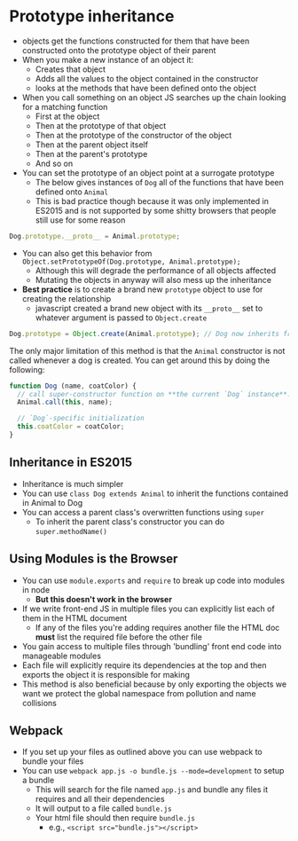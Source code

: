 # Prototype inheritance
- objects get the functions constructed for them that have been constructed onto the prototype object of their parent
- When you make a new instance of an object it:
  - Creates that object
  - Adds all the values to the object contained in the constructor
  - looks at the methods that have been defined onto the object
- When you call something on an object JS searches up the chain looking for a matching function
  - First at the object
  - Then at the prototype of that object
  - Then at the prototype of the constructor of the object
  - Then at the parent object itself
  - Then at the parent's prototype
  - And so on
- You can set the prototype of an object point at a surrogate prototype
  - The below gives instances of `Dog` all of the functions that have been defined onto `Animal`
  - This is bad practice though because it was only implemented in ES2015 and is not supported by some shitty browsers that people still use for some reason
```javascript
Dog.prototype.__proto__ = Animal.prototype;
```
  - You can also get this behavior from `Object.setPrototypeOf(Dog.prototype, Animal.prototype);`
    - Although this will degrade the performance of all objects affected
	- Mutating the objects in anyway will also mess up the inheritance
  - **Best practice** is to create a brand new `prototype` object to use for creating the relationship
	- javascript created a brand new object with its `__proto__` set to whatever argument is passed to `Object.create`
```javascript
Dog.prototype = Object.create(Animal.prototype); // Dog now inherits from Animal
```
The only major limitation of this method is that the `Animal` constructor is not called whenever a dog is created. You can get around this by doing the following:
```javascript
function Dog (name, coatColor) {
  // call super-constructor function on **the current `Dog` instance**.
  Animal.call(this, name);

  // `Dog`-specific initialization
  this.coatColor = coatColor;
}
```
## Inheritance in ES2015
- Inheritance is much simpler
- You can use `class Dog extends Animal` to inherit the functions contained in Animal to Dog
- You can access a parent class's overwritten functions using `super`
  - To inherit the parent class's constructor you can do `super.methodName()`
## Using Modules is the Browser
- You can use `module.exports` and `require` to break up code into modules in node
  - **But this doesn't work in the browser**
- If we write front-end JS in multiple files you can explicitly list each of them in the HTML document
  - If any of the files you're adding requires another file the HTML doc **must** list the required file before the other file
- You gain access to multiple files through 'bundling' front end code into manageable modules
- Each file will explicitly require its dependencies at the top and then exports the object it is responsible for making
- This method is also beneficial because by only exporting the objects we want we protect the global namespace from pollution and name collisions
## Webpack
- If you set up your files as outlined above you can use webpack to bundle your files
- You can use `webpack app.js -o bundle.js --mode=development` to setup a bundle
  - This will search for the file named `app.js` and bundle any files it requires and all their dependencies
  - It will output to a file called `bundle.js`
  - Your html file should then require `bundle.js`
    - e.g., `<script src="bundle.js"></script>`
